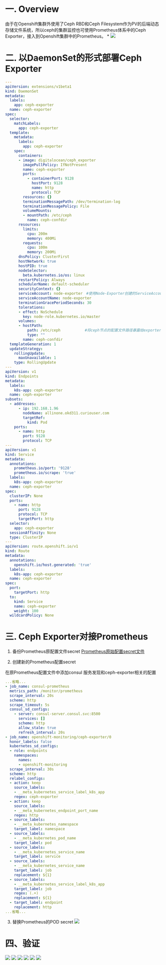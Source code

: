 # 一. Overview

由于在Openshift集群外使用了Ceph RBD和Ceph Filesystem作为PV的后端动态存储文件系统，所以ceph的集群监控也可使用Prometheus体系中的Ceph Exporter，接入到Openshift集群中的Prometheus。
* 
![](/assets/prometheus-Ceph&#32;Exporter对接Prometheus以监控ceph集群-1.jpg)


# 二. 以DaemonSet的形式部署Ceph Exporter

  ```yaml
  ---
  apiVersion: extensions/v1beta1
  kind: DaemonSet
  metadata:
    labels:
      app: ceph-exporter
    name: ceph-exporter
  spec:
    selector:
      matchLabels:
        app: ceph-exporter
    template:
      metadata:
        labels:
          app: ceph-exporter
      spec:
        containers:
        - image: digitalocean/ceph_exporter
          imagePullPolicy: IfNotPresent
          name: ceph-exporter
          ports:
            - containerPort: 9128
              hostPort: 9128
              name: http
              protocol: TCP
          resources: {}
          terminationMessagePath: /dev/termination-log
          terminationMessagePolicy: File
          volumeMounts:
          - mountPath: /etc/ceph
            name: ceph-confdir
        resources:
          limits:
            cpu: 200m
            memory: 400Mi
          requests:
            cpu: 100m
            memory: 200Mi 
        dnsPolicy: ClusterFirst
        hostNetwork: true
        hostPID: true
        nodeSelector:
          beta.kubernetes.io/os: linux
        restartPolicy: Always
        schedulerName: default-scheduler
        securityContext: {}
        serviceAccount: node-exporter　#使用Node-Exporter创建的ServiceAccount
        serviceAccountName: node-exporter
        terminationGracePeriodSeconds: 30
        tolerations:
        - effect: NoSchedule
          key: node-role.kubernetes.io/master
        volumes:
        - hostPath:
            path: /etc/ceph           #将ceph节点的配置文件路径暴露给exporter
            type: ""
          name: ceph-confdir
    templateGeneration: 1
    updateStrategy:
      rollingUpdate:
        maxUnavailable: 1
      type: RollingUpdate
  ---
  apiVersion: v1
  kind: Endpoints
  metadata:
    labels:
      k8s-app: ceph-exporter
    name: ceph-exporter
  subsets:
    - addresses:
        - ip: 192.168.1.96
          nodeName: allinone.okd311.curiouser.com
          targetRef:
            kind: Pod
      ports:
        - name: http
          port: 9128
          protocol: TCP
  ---
  apiVersion: v1
  kind: Service
  metadata:
    annotations:
      prometheus.io/port: '9128'
      prometheus.io/scrape: 'true'
    labels:
      k8s-app: ceph-exporter
    name: ceph-exporter
  spec:
    clusterIP: None
    ports:
      - name: http
        port: 9128
        protocol: TCP
        targetPort: http
    selector:
      app: ceph-exporter
    sessionAffinity: None
    type: ClusterIP
  ---
  apiVersion: route.openshift.io/v1
  kind: Route
  metadata:
    annotations:
      openshift.io/host.generated: 'true'
    labels:
      k8s-app: ceph-exporter
    name: ceph-exporter
  spec:
    port:
      targetPort: http
    to:
      kind: Service
      name: ceph-exporter
      weight: 100
    wildcardPolicy: None
  ```

# 三. Ceph Exporter对接Prometheus 

1. 备份Prometheus原配置文件secret
  [Prometheus原始配置secret文件](/assets/prometheus-Openshift集群Prometheus原始配置secret文件)

2. 创建新的Prometheus配置secret

  在原Prometheus配置文件中添加consul 服务发现和ceph-exporter相关的配置

  ```yaml
  ...省略...
  - job_name: consul-prometheus
    metrics_path: /monitor/prometheus
    scrape_interval: 20s
    scheme: http
    scrape_timeout: 5s
    consul_sd_configs:
      - server: consul-server.consul.svc:8500
        services: []
        scheme: http
        allow_stale: true
        refresh_interval: 20s
  - job_name: openshift-monitoring/ceph-exporter/0
    honor_labels: false
    kubernetes_sd_configs:
    - role: endpoints
      namespaces:
        names:
        - openshift-monitoring
    scrape_interval: 30s
    scheme: http
    relabel_configs:
    - action: keep
      source_labels:
      - __meta_kubernetes_service_label_k8s_app
      regex: ceph-exporter
    - action: keep
      source_labels:
      - __meta_kubernetes_endpoint_port_name
      regex: http
    - source_labels:
      - __meta_kubernetes_namespace
      target_label: namespace
    - source_labels:
      - __meta_kubernetes_pod_name
      target_label: pod
    - source_labels:
      - __meta_kubernetes_service_name
      target_label: service
    - source_labels:
      - __meta_kubernetes_service_name
      target_label: job
      replacement: ${1}
    - source_labels:
      - __meta_kubernetes_service_label_k8s_app
      target_label: job
      regex: (.+)
      replacement: ${1}
    - target_label: endpoint
      replacement: http
  ...省略...
  ```

3. 替换Prometheus的POD secret
![](/assets/prometheus-Ceph-Exporter对接Prometheus以监控ceph集群-3.png)

# 四、验证

![](/assets/prometheus-Ceph-Exporter对接Prometheus以监控ceph集群-4.png)
![](/assets/prometheus-Ceph-Exporter对接Prometheus以监控ceph集群-5.png)
![](/assets/prometheus-Ceph-Exporter对接Prometheus以监控ceph集群-6.png)
![](/assets/prometheus-Ceph-Exporter对接Prometheus以监控ceph集群-7.png)
![](/assets/prometheus-Ceph-Exporter对接Prometheus以监控ceph集群-8.png)
![](/assets/prometheus-Ceph-Exporter对接Prometheus以监控ceph集群-9.png)
